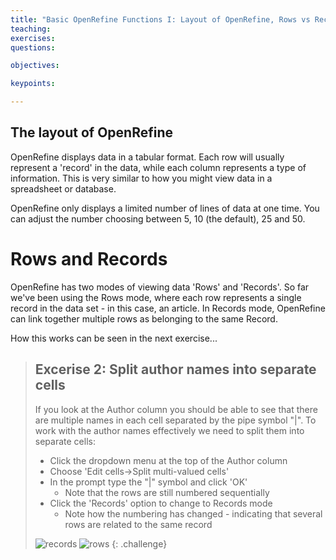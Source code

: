 ```yaml
---
title: "Basic OpenRefine Functions I: Layout of OpenRefine, Rows vs Records"
teaching: 
exercises:
questions:

objectives:

keypoints:

---
```


## The layout of OpenRefine
OpenRefine displays data in a tabular format. Each row will usually represent a 'record' in the data, while each column represents a type of information. This is very similar to how you might view data in a spreadsheet or database.

OpenRefine only displays a limited number of lines of data at one time. You can adjust the number choosing between 5, 10 (the default), 25 and 50.

# Rows and Records
OpenRefine has two modes of viewing data 'Rows' and 'Records'. So far we've been using the Rows mode, where each row represents a single record in the data set - in this case, an article. In Records mode, OpenRefine can link together multiple rows as belonging to the same Record.

How this works can be seen in the next exercise...

>## Excerise 2: Split author names into separate cells
>If you look at the Author column you should be able to see that there are multiple names in each cell separated by the pipe symbol "|". To work with the author names effectively we need to split them into separate cells:
>
>* Click the dropdown menu at the top of the Author column
>* Choose 'Edit cells->Split multi-valued cells'
>* In the prompt type the "\|" symbol and click 'OK'
>    * Note that the rows are still numbered sequentially
>* Click the 'Records' option to change to Records mode
>    * Note how the numbering has changed - indicating that several rows are related to the same record
> 
> ![records](../assets/img/records.png) ![rows](../assets/img/rows.png)
{: .challenge}


